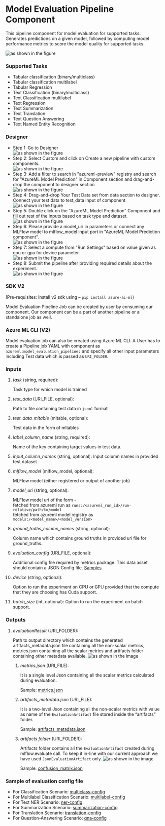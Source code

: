 # Model Evaluation Pipeline Component
This pipeline component for model evaluation for supported tasks. Generates predictions on a given model, followed by computing model performance metrics to score the model quality for supported tasks.

![as shown in the figure](../../docs/images/model_evaluation_pipeline_component/model_evaluation_pipeline_component.png)

### Supported Tasks
- Tabular classification (binary/multiclass)
- Tabular classification multilabel
- Tabular Regression
- Text Classification (binary/multiclass)
- Text Classification multilabel
- Text Regression
- Text Summarization
- Text Translation
- Text Question Answering
- Text Named Entity Recognition

### Designer
- Step 1: Go to Designer <br>![as shown in the figure](../../docs/images/model_evaluation_pipeline_component/designer_step_1.png)
- Step 2: Select Custom and click on Create a new pipeline with custom components.<br>![as shown in the figure](../../docs/images/model_evaluation_pipeline_component/designer_step_2.png)
- Step 3: Add a filter to search in "azureml-preview" registry and search for "AzureML Model Prediction" in Component section and drag-and-drop the component to designer section<br>![as shown in the figure](../../docs/images/model_evaluation_pipeline_component/designer_step_3.png)
- Step 4: Drag-and-drop Your Test Data set from data section to designer. Connect your test data to test_data input of component.<br>![as shown in the figure](../../docs/images/model_evaluation_pipeline_component/designer_step_4.png)
- Step 5: Double click on the "AzureML Model Prediction" Component and fill out rest of the inputs based on task type and dataset.<br>![as shown in the figure](../../docs/images/model_evaluation_pipeline_component/designer_step_5.png)
- Step 6: Please provide a model_uri in parameters or connect any MLFlow model to mlflow_model input port in "AzureML Model Prediction component".<br>![as shown in the figure](../../docs/images/model_evaluation_pipeline_component/designer_step_6.png)
- Step 7: Select a compute from "Run Settings" based on value given as cpu or gpu for device parameter.<br>![as shown in the figure](../../docs/images/model_evaluation_pipeline_component/designer_step_7.png)
- Step 8: Submit the pipeline after providing required details about the experiment.<br>![as shown in the figure](../../docs/images/model_evaluation_pipeline_component/designer_step_8.png)

### SDK V2
(Pre-requisites: Install v2 sdk using – `pip install azure-ai-ml`) 

Model Evaluation Pipeline Job can be created by user by consuming our component. Our component can be a part of another pipeline or a standalone job as well. 

### Azure ML CLI (V2) 
Model evaluation job can also be created using Azure ML CLI. A User has to create a Pipeline job YAML with component as `azureml:model_evaluation_pipeline:` and specify all other input parameters including Test data which is passed as `URI_FOLDER`. 

### Inputs
1. _task_ (string, required):

    Task type for which model is trained
2. _test_data_ (URI_FILE, optional):

    Path to file containing test data in `jsonl` format

3. _test_data_mltable_ (mltable, optional):
    
    Test data in the form of mltables

4. _label_column_name_ (string, required):

    Name of the key containing target values in test data.

5. _input_column_names_ (string, optional):
    Input column names in provided test dataset

6. _mlflow_model_ (mlflow_model, optional):

    MLFlow model (either registered or output of another job)

7. _model_uri_ (string, optional):

    MLFlow model uri of the form - <br>
    fetched from azureml run as `runs:/<azureml_run_id>/run-relative/path/to/model` <br>
    fetched from azureml model registry as `models:/<model_name>/<model_version>`

8. _ground_truths_column_names_ (string, optional):

    Column name which contains ground truths in provided uri file for ground_truths.

9. _evaluation_config_ (URI_FILE, optional):

    Additional config file required by metrics package. This data asset should contain a JSON Config file. [Samples](../../docs/sample_configs/)

10. _device_ (string, optional):
    
    Option to run the experiment on CPU or GPU provided that the compute that they are choosing has Cuda support.

11. _batch_size_ (int, optional):
    Option to run the experiment on batch support.

### Outputs

1. _evaluationResult_ (URI_FOLDER):

    Path to output directory which contains the generated artifacts_metadata.json file containing all the non-scalar metrics, metrics.json containing all the scalar metrics and artifacts folder containing other metadata available.
     ![as shown in the image](../../docs/images/compute_metrics_component/result_content_1.png)

    1. _metrics.json_ (URI_FILE):
        
       It is a single level Json containing all the scalar metrics calculated during evaluation.
    
       Sample: [metrics.json](../../docs/sample_outputs/metrics.json)
   2. _artifacts_metadata.json_ (URI_FILE):
   
      It is a two-level Json containing all the non-scalar metrics with value as name of the `EvaluationArtifact` file stored inside the “artifacts” folder. 
      
      Sample: [artifacts_metadata.json](../../docs/sample_outputs/artifacts_metadata.json)
   3. _artifacts folder_ (URI_FOLDER):
   
      Artifacts folder contains all the `EvaluationArtifact` created during mlflow.evaluate call. To keep it in-line with our current approach we have used `JsonEvaluationArtifact` only. ![as shown in the image](../../docs/images/compute_metrics_component/result_content_2.png)
   
      Sample: [confusion_matrix.json](../../docs/sample_outputs/confusion_matrix.json)

### Sample of evaluation config file
- For Classification Scenario: [multiclass-config](../../docs/sample_configs/multiclass-config.json)
- For Multilabel Classification Scenario: [multilabel-config](../../docs/sample_configs/multilabel-config.json)
- For Text NER Scenario: [ner-config](../../docs/sample_configs/ner-config.json)
- For Summarization Scenario: [summarization-config](../../docs/sample_configs/summarization-config.json)
- For Translation Scenario: [translation-config](../../docs/sample_configs/translation-config.json)
- For Question-Answering Scenario: [qna-config](../../docs/sample_configs/qna-config.json)
